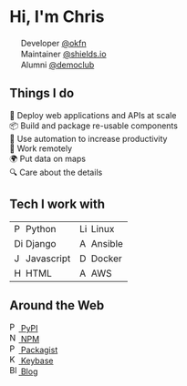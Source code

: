 # Hi, I'm Chris

<a href="https://okfn.org/"><img src="https://chris48s.github.io/chris48s/img/okfn-256.png" width="16" height="16" /></a>
Developer [@okfn](https://okfn.org/)<br>
<a href="https://shields.io/"><img src="https://chris48s.github.io/chris48s/img/shields-256.png" width="16" height="16" /></a>
Maintainer [@shields.io](https://shields.io/)<br>
<a href="https://democracyclub.org.uk/"><img src="https://chris48s.github.io/chris48s/img/dc-240.png" width="16" height="16" /></a>
Alumni [@democlub](https://democracyclub.org.uk/)

## Things I do

🚀 Deploy web applications and APIs at scale<br>
📦 Build and package re-usable components<br>
🔧 Use automation to increase productivity<br>
💼 Work remotely<br>
🌍 Put data on maps<br>
🔍 Care about the details<br>

## Tech I work with

<table id="chris48s-tech">
  <tr>
    <td>
      <a href="#chris48s-tech"><img src="https://chris48s.github.io/chris48s/icons/python.svg" width="16" height="16" alt="Python" /></a> Python
    </td>
    <td>
      <a href="#chris48s-tech"><img src="https://chris48s.github.io/chris48s/icons/linux.svg" width="16" height="16" alt="Linux" /></a> Linux
    </td>
  </tr>
  <tr>
    <td>
      <a href="#chris48s-tech"><img src="https://chris48s.github.io/chris48s/icons/djangoproject.svg" width="16" height="16" alt="Django" /></a> Django
    </td>
    <td>
      <a href="#chris48s-tech"><img src="https://chris48s.github.io/chris48s/icons/ansible.svg" width="16" height="16" alt="Ansible" /></a> Ansible
    </td>
  </tr>
  <tr>
    <td>
      <a href="#chris48s-tech"><img src="https://chris48s.github.io/chris48s/icons/javascript.svg" width="16" height="16" alt="Javascript" /></a> Javascript
    </td>
    <td>
      <a href="#chris48s-tech"><img src="https://chris48s.github.io/chris48s/icons/docker.svg" width="16" height="16" alt="Docker" /></a> Docker
    </td>
  </tr>
  <tr>
    <td>
      <a href="#chris48s-tech"><img src="https://chris48s.github.io/chris48s/icons/html5.svg" width="16" height="16" alt="HTML" /></a> HTML
    </td>
    <td>
      <a href="#chris48s-tech"><img src="https://chris48s.github.io/chris48s/icons/amazon_s3.svg" width="16" height="16" alt="AWS" /></a> AWS
    </td>
  </tr>
</table>

## Around the Web

<a href="https://pypi.org/user/chris48s/">
<img src="https://chris48s.github.io/chris48s/icons/python.svg" width="16" height="16" alt="PyPI" /> PyPI
</a><br>

<a href="https://www.npmjs.com/~chris48s">
<img src="https://chris48s.github.io/chris48s/icons/npm.svg" width="16" height="16" alt="NPM" /> NPM
</a><br>

<a href="https://packagist.org/packages/chris48s/">
<img src="https://chris48s.github.io/chris48s/icons/php.svg" width="16" height="16" alt="Packagist" /> Packagist
</a><br>

<a href="https://keybase.io/chris48s">
<img src="https://chris48s.github.io/chris48s/icons/keybase.svg" width="16" height="16" alt="Keybase" /> Keybase
</a><br>

<a href="https://chris48s.github.io/blogmarks">
<img src="https://chris48s.github.io/chris48s/icons/rss.svg" width="16" height="16" alt="Blog" /> Blog
</a>
